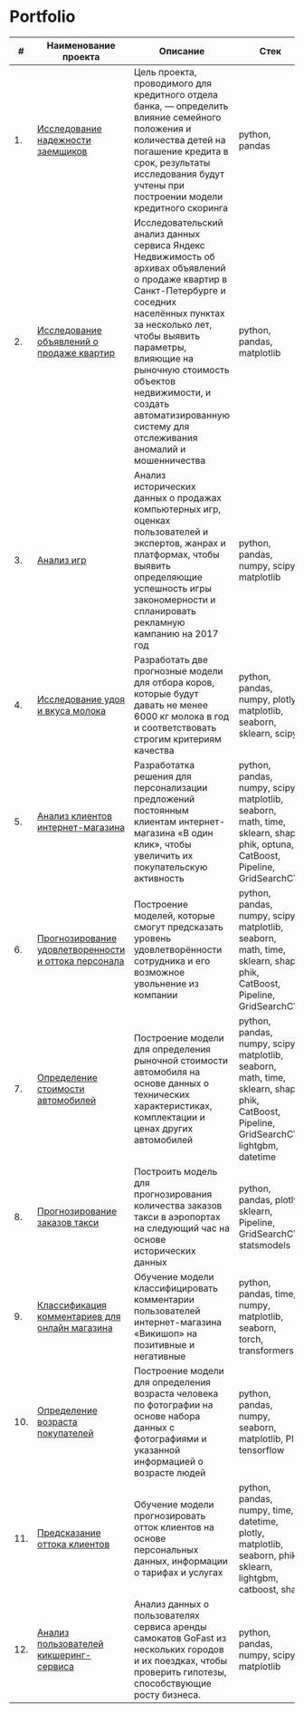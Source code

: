 # Portfolio


| #  | Наименование проекта                                    | Описание                                                                                             | Стек                                        |
|----|--------------------------------------------------------|------------------------------------------------------------------------------------------------------|---------------------------------------------|
| 1. | [Исследование надежности заемщиков](https://github.com/AndreiAleks/Portfolio/tree/main/Research%20on%20the%20financial%20stability%20of%20bank%20customers)| Цель проекта, проводимого для кредитного отдела банка, — определить влияние семейного положения и количества детей на погашение кредита в срок, результаты исследования будут учтены при построении модели кредитного скоринга| python, pandas |
| 2. | [Исследование объявлений о продаже квартир](https://github.com/AndreiAleks/Portfolio/tree/main/Research%20of%20apartment%20sale%20ads)          | Исследовательский анализ данных сервиса Яндекс Недвижимость об архивах объявлений о продаже квартир в Санкт-Петербурге и соседних населённых пунктах за несколько лет, чтобы выявить параметры, влияющие на рыночную стоимость объектов недвижимости, и создать автоматизированную систему для отслеживания аномалий и мошенничества | python, pandas, matplotlib |
| 3. | [Анализ игр](https://github.com/AndreiAleks/Portfolio/tree/main/Computer%20Game%20Research)| Анализ исторических данных о продажах компьютерных игр, оценках пользователей и экспертов, жанрах и платформах, чтобы выявить определяющие успешность игры закономерности и спланировать рекламную кампанию на 2017 год | python, pandas, numpy, scipy, matplotlib |
| 4. | [Исследование удоя и вкуса молока](https://github.com/AndreiAleks/Portfolio/tree/main/Research%20on%20the%20taste%20of%20milk%20and%20the%20milk%20yield%20of%20cows)| Разработать две прогнозные модели для отбора коров, которые будут давать не менее 6000 кг молока в год и соответствовать строгим критериям качества | python, pandas, numpy, plotly, matplotlib, seaborn, sklearn, scipy |
| 5. | [Анализ клиентов интернет-магазина](https://github.com/AndreiAleks/Portfolio/tree/main/Online%20store%20Customer%20Research)| Разработатка решения для персонализации предложений постоянным клиентам интернет-магазина «В один клик», чтобы увеличить их покупательскую активность | python, pandas, numpy, scipy, matplotlib, seaborn, math, time, sklearn, shap, phik, optuna, CatBoost, Pipeline, GridSearchCV |
| 6. | [Прогнозирование удовлетворенности и оттока персонала](https://github.com/AndreiAleks/Portfolio/tree/main/Predicting%20employee%20satisfaction%20and%20churn)| Построение моделей, которые смогут предсказать уровень удовлетворённости сотрудника и его возможное увольнение из компании | python, pandas, numpy, scipy, matplotlib, seaborn, math, time, sklearn, shap, phik, CatBoost, Pipeline, GridSearchCV |
| 7. | [Определение стоимости автомобилей](https://github.com/AndreiAleks/Portfolio/tree/main/Determining%20the%20cost%20of%20cars)| Построение модели для определения рыночной стоимости автомобиля на основе данных о технических характеристиках, комплектации и ценах других автомобилей | python, pandas, numpy, scipy, matplotlib, seaborn, math, time, sklearn, shap, phik, CatBoost, Pipeline, GridSearchCV, lightgbm, datetime |
| 8. | [Прогнозирование заказов такси](https://github.com/AndreiAleks/Portfolio/tree/main/Forecasting%20taxi%20orders)| Построить модель для прогнозирования количества заказов такси в аэропортах на следующий час на основе исторических данных | python, pandas, plotly, sklearn, Pipeline, GridSearchCV, statsmodels |
| 9. | [Классификация комментариев для онлайн магазина](https://github.com/AndreiAleks/Portfolio/tree/main/Classification%20of%20comments%20for%20an%20online%20store)| Обучение модели классифицировать комментарии пользователей интернет-магазина «Викишоп» на позитивные и негативные | python, pandas, time, numpy, matplotlib, seaborn, torch, transformers |
| 10. | [Определение возраста покупателей](https://github.com/AndreiAleks/Portfolio/tree/main/Determining%20the%20age%20of%20buyers%20by%20photo)| Построение модели для определения возраста человека по фотографии на основе набора данных с фотографиями и указанной информацией о возрасте людей | python, pandas, numpy, seaborn, matplotlib, PIL, tensorflow |
| 11. | [Предсказание оттока клиентов](https://github.com/AndreiAleks/Portfolio/tree/main/Predicting%20customer%20churn)| Обучение модели прогнозировать отток клиентов на основе персональных данных, информации о тарифах и услугах | python, pandas, numpy, time, datetime, plotly, matplotlib, seaborn, phik, sklearn, lightgbm, catboost, shap |
| 12. | [Анализ пользователей кикшеринг-сервиса](https://github.com/AndreiAleks/Portfolio/tree/main/Research%20of%20scooter%20rental%20service%20users)| Анализ данных о пользователях сервиса аренды самокатов GoFast из нескольких городов и их поездках, чтобы проверить гипотезы, способствующие росту бизнеса. | python, pandas, numpy, scipy, matplotlib |
